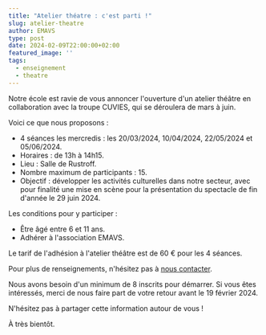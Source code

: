 ```yaml
---
title: "Atelier théatre : c'est parti !"
slug: atelier-theatre
author: EMAVS
type: post
date: 2024-02-09T22:00:00+02:00
featured_image: ''
tags:
  - enseignement
  - theatre
---
```

 
Notre école est ravie de vous annoncer l'ouverture d'un atelier
théâtre en collaboration avec la troupe CUVIES, qui se déroulera
de mars à juin.

Voici ce que nous proposons :

- 4 séances les mercredis : les 20/03/2024, 10/04/2024, 22/05/2024 et 05/06/2024.
- Horaires : de 13h à 14h15.
- Lieu : Salle de Rustroff.
- Nombre maximum de participants : 15.
- Objectif : développer les activités culturelles dans notre secteur,
  avec pour finalité une mise en scène pour la présentation du spectacle de fin d'année le 29 juin 2024.

Les conditions pour y participer :

- Être âgé entre 6 et 11 ans.
- Adhérer à l'association EMAVS.

Le tarif de l'adhésion à l'atelier théâtre est de 60 € pour les 4 séances.

Pour plus de renseignements, n'hésitez pas à [nous contacter](/contact).

Nous avons besoin d'un minimum de 8 inscrits pour démarrer. Si vous êtes intéressés, merci de nous faire part de votre retour avant le 19 février 2024.

N'hésitez pas à partager cette information autour de vous !

À très bientôt.
